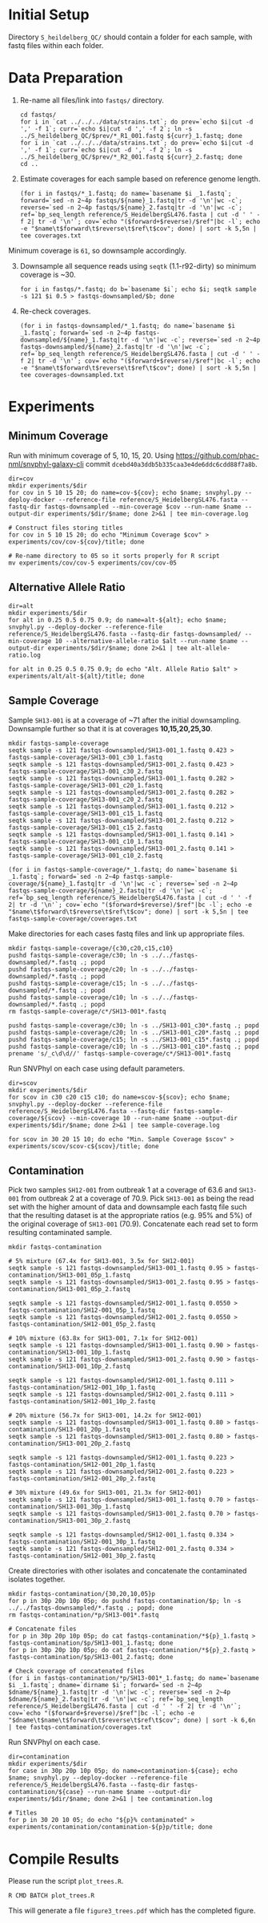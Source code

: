 # Initial Setup

Directory `S_heildelberg_QC/` should contain a folder for each sample, with fastq files within each folder.

# Data Preparation

1. Re-name all files/link into `fastqs/` directory.

    ```
    cd fastqs/
    for i in `cat ../../../data/strains.txt`; do prev=`echo $i|cut -d ',' -f 1`; curr=`echo $i|cut -d ',' -f 2`; ln -s ../S_heildelberg_QC/$prev/*_R1_001.fastq ${curr}_1.fastq; done
    for i in `cat ../../../data/strains.txt`; do prev=`echo $i|cut -d ',' -f 1`; curr=`echo $i|cut -d ',' -f 2`; ln -s ../S_heildelberg_QC/$prev/*_R2_001.fastq ${curr}_2.fastq; done
    cd ..
    ```

2. Estimate coverages for each sample based on reference genome length.

    ```
    (for i in fastqs/*_1.fastq; do name=`basename $i _1.fastq`; forward=`sed -n 2~4p fastqs/${name}_1.fastq|tr -d '\n'|wc -c`; reverse=`sed -n 2~4p fastqs/${name}_2.fastq|tr -d '\n'|wc -c`; ref=`bp_seq_length reference/S_HeidelbergSL476.fasta | cut -d ' ' -f 2| tr -d '\n'`; cov=`echo "($forward+$reverse)/$ref"|bc -l`; echo -e "$name\t$forward\t$reverse\t$ref\t$cov"; done) | sort -k 5,5n | tee coverages.txt
    ```

Minimum coverage is `61`, so downsample accordingly.

3. Downsample all sequence reads using `seqtk` (1.1-r92-dirty) so minimum coverage is ~30.

    ```
    for i in fastqs/*.fastq; do b=`basename $i`; echo $i; seqtk sample -s 121 $i 0.5 > fastqs-downsampled/$b; done
    ```

4. Re-check coverages.

    ```
    (for i in fastqs-downsampled/*_1.fastq; do name=`basename $i _1.fastq`; forward=`sed -n 2~4p fastqs-downsampled/${name}_1.fastq|tr -d '\n'|wc -c`; reverse=`sed -n 2~4p fastqs-downsampled/${name}_2.fastq|tr -d '\n'|wc -c`; ref=`bp_seq_length reference/S_HeidelbergSL476.fasta | cut -d ' ' -f 2| tr -d '\n'`; cov=`echo "($forward+$reverse)/$ref"|bc -l`; echo -e "$name\t$forward\t$reverse\t$ref\t$cov"; done) | sort -k 5,5n | tee coverages-downsampled.txt
    ```
# Experiments

## Minimum Coverage

Run with minimum coverage of 5, 10, 15, 20.  Using <https://github.com/phac-nml/snvphyl-galaxy-cli> commit `dcebd40a3ddb5b335caa3e4de6ddc6cdd88f7a8b`.

```
dir=cov
mkdir experiments/$dir
for cov in 5 10 15 20; do name=cov-${cov}; echo $name; snvphyl.py --deploy-docker --reference-file reference/S_HeidelbergSL476.fasta --fastq-dir fastqs-downsampled --min-coverage $cov --run-name $name --output-dir experiments/$dir/$name; done 2>&1 | tee min-coverage.log

# Construct files storing titles
for cov in 5 10 15 20; do echo "Minimum Coverage $cov" > experiments/cov/cov-${cov}/title; done

# Re-name directory to 05 so it sorts properly for R script
mv experiments/cov/cov-5 experiments/cov/cov-05
```

## Alternative Allele Ratio

```
dir=alt
mkdir experiments/$dir
for alt in 0.25 0.5 0.75 0.9; do name=alt-${alt}; echo $name; snvphyl.py --deploy-docker --reference-file reference/S_HeidelbergSL476.fasta --fastq-dir fastqs-downsampled/ --min-coverage 10 --alternative-allele-ratio $alt --run-name $name --output-dir experiments/$dir/$name; done 2>&1 | tee alt-allele-ratio.log

for alt in 0.25 0.5 0.75 0.9; do echo "Alt. Allele Ratio $alt" > experiments/alt/alt-${alt}/title; done
```

## Sample Coverage

Sample `SH13-001` is at a coverage of ~71 after the initial downsampling.  Downsample further so that it is at coverages **10,15,20,25,30**.

```
mkdir fastqs-sample-coverage
seqtk sample -s 121 fastqs-downsampled/SH13-001_1.fastq 0.423 > fastqs-sample-coverage/SH13-001_c30_1.fastq
seqtk sample -s 121 fastqs-downsampled/SH13-001_2.fastq 0.423 > fastqs-sample-coverage/SH13-001_c30_2.fastq
seqtk sample -s 121 fastqs-downsampled/SH13-001_1.fastq 0.282 > fastqs-sample-coverage/SH13-001_c20_1.fastq
seqtk sample -s 121 fastqs-downsampled/SH13-001_2.fastq 0.282 > fastqs-sample-coverage/SH13-001_c20_2.fastq
seqtk sample -s 121 fastqs-downsampled/SH13-001_1.fastq 0.212 > fastqs-sample-coverage/SH13-001_c15_1.fastq
seqtk sample -s 121 fastqs-downsampled/SH13-001_2.fastq 0.212 > fastqs-sample-coverage/SH13-001_c15_2.fastq
seqtk sample -s 121 fastqs-downsampled/SH13-001_1.fastq 0.141 > fastqs-sample-coverage/SH13-001_c10_1.fastq
seqtk sample -s 121 fastqs-downsampled/SH13-001_2.fastq 0.141 > fastqs-sample-coverage/SH13-001_c10_2.fastq

(for i in fastqs-sample-coverage/*_1.fastq; do name=`basename $i _1.fastq`; forward=`sed -n 2~4p fastqs-sample-coverage/${name}_1.fastq|tr -d '\n'|wc -c`; reverse=`sed -n 2~4p fastqs-sample-coverage/${name}_2.fastq|tr -d '\n'|wc -c`; ref=`bp_seq_length reference/S_HeidelbergSL476.fasta | cut -d ' ' -f 2| tr -d '\n'`; cov=`echo "($forward+$reverse)/$ref"|bc -l`; echo -e "$name\t$forward\t$reverse\t$ref\t$cov"; done) | sort -k 5,5n | tee fastqs-sample-coverage/coverages.txt
```

Make directories for each cases fastq files and link up appropriate files.

```
mkdir fastqs-sample-coverage/{c30,c20,c15,c10}
pushd fastqs-sample-coverage/c30; ln -s ../../fastqs-downsampled/*.fastq .; popd
pushd fastqs-sample-coverage/c20; ln -s ../../fastqs-downsampled/*.fastq .; popd
pushd fastqs-sample-coverage/c15; ln -s ../../fastqs-downsampled/*.fastq .; popd
pushd fastqs-sample-coverage/c10; ln -s ../../fastqs-downsampled/*.fastq .; popd
rm fastqs-sample-coverage/c*/SH13-001*.fastq

pushd fastqs-sample-coverage/c30; ln -s ../SH13-001_c30*.fastq .; popd
pushd fastqs-sample-coverage/c20; ln -s ../SH13-001_c20*.fastq .; popd
pushd fastqs-sample-coverage/c15; ln -s ../SH13-001_c15*.fastq .; popd
pushd fastqs-sample-coverage/c10; ln -s ../SH13-001_c10*.fastq .; popd
prename 's/_c\d\d//' fastqs-sample-coverage/c*/SH13-001*.fastq
```

Run SNVPhyl on each case using default parameters.

```
dir=scov
mkdir experiments/$dir
for scov in c30 c20 c15 c10; do name=scov-${scov}; echo $name; snvphyl.py --deploy-docker --reference-file reference/S_HeidelbergSL476.fasta --fastq-dir fastqs-sample-coverage/${scov} --min-coverage 10 --run-name $name --output-dir experiments/$dir/$name; done 2>&1 | tee sample-coverage.log

for scov in 30 20 15 10; do echo "Min. Sample Coverage $scov" > experiments/scov/scov-c${scov}/title; done
```

## Contamination

Pick two samples `SH12-001` from outbreak 1 at a coverage of 63.6 and `SH13-001` from outbreak 2 at a coverage of 70.9. Pick `SH13-001` as being the read set with the higher amount of data and downsample each fastq file such that the resulting dataset is at the appropriate ratios (e.g. 95% and 5%) of the original coverage of `SH13-001` (70.9).  Concatenate each read set to form resulting contaminated sample.

```
mkdir fastqs-contamination

# 5% mixture (67.4x for SH13-001, 3.5x for SH12-001)
seqtk sample -s 121 fastqs-downsampled/SH13-001_1.fastq 0.95 > fastqs-contamination/SH13-001_05p_1.fastq
seqtk sample -s 121 fastqs-downsampled/SH13-001_2.fastq 0.95 > fastqs-contamination/SH13-001_05p_2.fastq

seqtk sample -s 121 fastqs-downsampled/SH12-001_1.fastq 0.0550 > fastqs-contamination/SH12-001_05p_1.fastq
seqtk sample -s 121 fastqs-downsampled/SH12-001_2.fastq 0.0550 > fastqs-contamination/SH12-001_05p_2.fastq

# 10% mixture (63.8x for SH13-001, 7.1x for SH12-001)
seqtk sample -s 121 fastqs-downsampled/SH13-001_1.fastq 0.90 > fastqs-contamination/SH13-001_10p_1.fastq
seqtk sample -s 121 fastqs-downsampled/SH13-001_2.fastq 0.90 > fastqs-contamination/SH13-001_10p_2.fastq

seqtk sample -s 121 fastqs-downsampled/SH12-001_1.fastq 0.111 > fastqs-contamination/SH12-001_10p_1.fastq
seqtk sample -s 121 fastqs-downsampled/SH12-001_2.fastq 0.111 > fastqs-contamination/SH12-001_10p_2.fastq

# 20% mixture (56.7x for SH13-001, 14.2x for SH12-001)
seqtk sample -s 121 fastqs-downsampled/SH13-001_1.fastq 0.80 > fastqs-contamination/SH13-001_20p_1.fastq
seqtk sample -s 121 fastqs-downsampled/SH13-001_2.fastq 0.80 > fastqs-contamination/SH13-001_20p_2.fastq

seqtk sample -s 121 fastqs-downsampled/SH12-001_1.fastq 0.223 > fastqs-contamination/SH12-001_20p_1.fastq
seqtk sample -s 121 fastqs-downsampled/SH12-001_2.fastq 0.223 > fastqs-contamination/SH12-001_20p_2.fastq

# 30% mixture (49.6x for SH13-001, 21.3x for SH12-001)
seqtk sample -s 121 fastqs-downsampled/SH13-001_1.fastq 0.70 > fastqs-contamination/SH13-001_30p_1.fastq
seqtk sample -s 121 fastqs-downsampled/SH13-001_2.fastq 0.70 > fastqs-contamination/SH13-001_30p_2.fastq

seqtk sample -s 121 fastqs-downsampled/SH12-001_1.fastq 0.334 > fastqs-contamination/SH12-001_30p_1.fastq
seqtk sample -s 121 fastqs-downsampled/SH12-001_2.fastq 0.334 > fastqs-contamination/SH12-001_30p_2.fastq
```

Create directories with other isolates and concatenate the contaminated isolates together.

```
mkdir fastqs-contamination/{30,20,10,05}p
for p in 30p 20p 10p 05p; do pushd fastqs-contamination/$p; ln -s ../../fastqs-downsampled/*.fastq .; popd; done
rm fastqs-contamination/*p/SH13-001*.fastq

# Concatenate files
for p in 30p 20p 10p 05p; do cat fastqs-contamination/*${p}_1.fastq > fastqs-contamination/$p/SH13-001_1.fastq; done
for p in 30p 20p 10p 05p; do cat fastqs-contamination/*${p}_2.fastq > fastqs-contamination/$p/SH13-001_2.fastq; done

# Check coverage of concatenated files
(for i in fastqs-contamination/*p/SH13-001*_1.fastq; do name=`basename $i _1.fastq`; dname=`dirname $i`; forward=`sed -n 2~4p $dname/${name}_1.fastq|tr -d '\n'|wc -c`; reverse=`sed -n 2~4p $dname/${name}_2.fastq|tr -d '\n'|wc -c`; ref=`bp_seq_length reference/S_HeidelbergSL476.fasta | cut -d ' ' -f 2| tr -d '\n'`; cov=`echo "($forward+$reverse)/$ref"|bc -l`; echo -e "$dname\t$name\t$forward\t$reverse\t$ref\t$cov"; done) | sort -k 6,6n | tee fastqs-contamination/coverages.txt
```

Run SNVPhyl on each case.

```
dir=contamination
mkdir experiments/$dir
for case in 30p 20p 10p 05p; do name=contamination-${case}; echo $name; snvphyl.py --deploy-docker --reference-file reference/S_HeidelbergSL476.fasta --fastq-dir fastqs-contamination/${case} --run-name $name --output-dir experiments/$dir/$name; done 2>&1 | tee contamination.log

# Titles
for p in 30 20 10 05; do echo "${p}% contaminated" > experiments/contamination/contamination-${p}p/title; done
```

# Compile Results

Please run the script `plot_trees.R`.

```
R CMD BATCH plot_trees.R
```

This will generate a file `figure3_trees.pdf` which has the completed figure.
